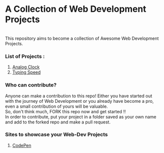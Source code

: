 # A Collection of Web Development Projects
<br>
This repository aims to become a collection of Awesome Web Development Projects.<br>

### List of Projects :
1. [Analog Clock](Cool_WebDev_Projects/Analog%20%Clock/) 
2. [Typing Speed](Cool_WebDev_Projects/Typing%20%Test/)

### Who can contribute? </br>
Anyone can make a contribution to this repo! Either you have started out with the journey of Web Development or you already have become a pro, even a small contribution of yours will be valuable.</br> So, don't think much, FORK this repo now and get started !!</br>
In order to contribute, put your project in a folder saved as your own name and add to the forked repo and make a pull request. </br>

### Sites to showcase your Web-Dev Projects</br>
1. [CodePen](https://codepen.io/your-work)



